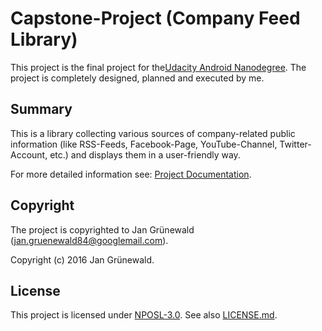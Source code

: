 # Capstone-Project (Company Feed Library)
This project is the final project for the[Udacity Android Nanodegree](https://de.udacity.com/course/android-developer-nanodegree--nd801/).
The project is completely designed, planned and executed by me.

## Summary
This is a library collecting various sources of company-related public information (like RSS-Feeds,
Facebook-Page, YouTube-Channel, Twitter-Account, etc.) and displays them in a user-friendly way.

For more detailed information see: [Project Documentation](./Capstone_Stage1.pdf).

## Copyright
The project is copyrighted to Jan Grünewald ([jan.gruenewald84@googlemail.com](mailto:jan.gruenewald84@googlemail.com)).

Copyright (c) 2016 Jan Grünewald.
## License
This project is licensed under [NPOSL-3.0](https://opensource.org/licenses/NPOSL-3.0).
See also [LICENSE.md](./LICENSE.md).
